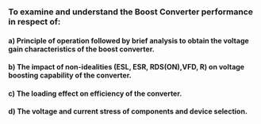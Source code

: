 ### To examine and understand the Boost Converter performance in respect of:

#### a) Principle of operation followed by brief analysis to obtain the voltage gain characteristics of the boost converter.

#### b) The impact of non-idealities (ESL, ESR, RDS(ON),VFD, R) on voltage boosting capability of the converter.

#### c) The loading effect on efficiency of the converter.

#### d) The voltage and current stress of components and device selection.
